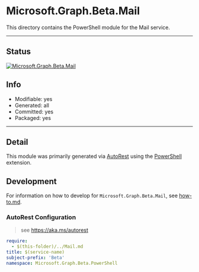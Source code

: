 <!-- region Generated -->
# Microsoft.Graph.Beta.Mail
This directory contains the PowerShell module for the Mail service.

---
## Status
[![Microsoft.Graph.Beta.Mail](https://img.shields.io/powershellgallery/v/Microsoft.Graph.Beta.Mail.svg?style=flat-square&label=Microsoft.Graph.Beta.Mail "Microsoft.Graph.Beta.Mail")](https://www.powershellgallery.com/packages/Microsoft.Graph.Beta.Mail/)

## Info
- Modifiable: yes
- Generated: all
- Committed: yes
- Packaged: yes

---
## Detail
This module was primarily generated via [AutoRest](https://github.com/Azure/autorest) using the [PowerShell](https://github.com/Azure/autorest.powershell) extension.

## Development
For information on how to develop for `Microsoft.Graph.Beta.Mail`, see [how-to.md](how-to.md).
<!-- endregion -->

### AutoRest Configuration

> see https://aka.ms/autorest

``` yaml
require:
  - $(this-folder)/../Mail.md
title: $(service-name)
subject-prefix: 'Beta'
namespace: Microsoft.Graph.Beta.PowerShell
```
